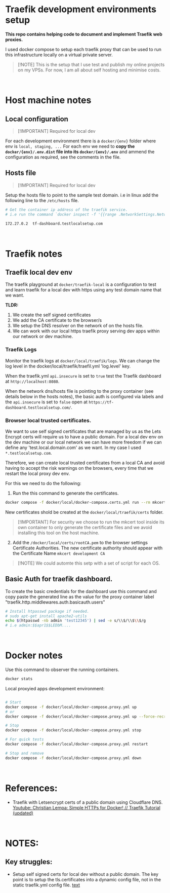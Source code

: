 # Traefik development environments setup

**This repo contains helping code to document and implement Traefik web proxies.**

I used docker compose to setup each traefik proxy that can be used to run this infrastructure locally on a virtual private server.

> [!NOTE] This is the setup that I use test and publish my online projects on my VPSs. For now, I am all about self hosting and minimise costs. 

<br/>

# Host machine notes

## Local configuration

> [!IMPORTANT] Required for local dev

For each development environment there is a `docker/{env}` folder where env is `local, staging, ...`
For each env we need to **copy the `docker/{env}/.env.dist` file into its `docker/{env}/.env`** and 
ammend the configuration as required, see the comments in the file.

## Hosts file
> [!IMPORTANT] Required for local dev

Setup the hosts file to point to the sample test domain. i.e in linux add the following line to the `/etc/hosts` file.

```bash
# Get the container ip address of the traefik service.
# i.e run the command `docker inspect -f '{{range .NetworkSettings.Networks}}{{.IPAddress}}{{end}} <container_name_or_id>`

172.27.0.2  tf-dashboard.testlocalsetup.com
```
<br/>

# Traefik notes

## Traefik local dev env

The traefik playground at `docker/traefik-local` is a configuration to test and learn traefik for a local dev with https using any test domain name that we want. 

**TLDR:**
1. We create the self signed certificates 
2. We add the CA certificate to the browser/s
3. We setup the DNS resolver on the network of on the hosts file.
4. We can work with our local https traefik proxy serving dev apps within our network or dev machine.

### Traefik Logs

Monitor the traefik logs at `docker/local/traefik/logs`. We can change the log level in the docker/local/traefik/traefil.yml 'log.level' key.

When the traefik.yml `api.insecure` is set to `true` test the Traefik dashboard at `http://localhost:8080`.

When the network dns/hosts file is pointing to the proxy container (see details below in the hosts notes), the basic auth is configured via labels and the `api.insecure` is set to `false` open at `https://tf-dashboard.testlocalsetup.com/`.

### Browser local trusted certificates.

We want to use self signed certificates that are managed by us as the Lets Encrypt certs will require us to have a public domain. For a local dev env on the dev machine or our local network we can have more freedom if we can define any 'test.local.domain.com' as we want. In my case I used `*.testlocalsetup.com`.

Therefore, we can create local trusted certificates from a local CA and avoid having to accept the risk warnings on the browsers, every time that we restart the local proxy dev env. 

For this we need to do the following:

1. Run the this command to generate the certificates.
```bash
docker compose -f docker/local/docker-compose.certs.yml run --rm mkcert
```
New certificates shold be created at the `docker/local/traefik/certs` folder.

> [!IMPORTANT]  For security we choose to run the mkcert tool inside its own container to only generate the certificate files and we avoid installing this tool on the host machine. 

2. Add the `/docker/local/certs/rootCA.pem` to the browser settings Certificate Authorities.
  The new certificate authority should appear with the Certificate Name `mkcert development CA`

> [!NOTE] We could automte this setp with a set of script for each OS. 


## Basic Auth for traefik dashboard.

To create the basic credentials for the dashboard use this command and copy paste the generated line as the value for the proxy container label "traefik.http.middlewares.auth.basicauth.users"
```bash
# Install htpasswd package if needed. 
# sudo apt-get install apache2-utils
echo $(htpasswd -nb admin 'test12345') | sed -e s/\\$/\\$\\$/g
# i.e admin:$$apr1$$LEDbM....
```

<br/>

# Docker notes

Use this command to observer the running containers.
```bash
docker stats
```

Local proxyied apps development environment:

```bash

# Start
docker compose -f docker/local/docker-compose.proxy.yml up
# or 
docker compose -f docker/local/docker-compose.proxy.yml up --force-recreate

# Stop
docker compose -f docker/local/docker-compose.proxy.yml stop

# For quick tests
docker compose -f docker/local/docker-compose.proxy.yml restart

# Stop and remove
docker compose -f docker/local/docker-compose.proxy.yml down
```

<br/>



# References:

* Traefik with Letsencrypt certs of a public domain using Cloudflare DNS. [Youtube: Christian Lempa: Simple HTTPs for Docker! // Traefik Tutorial (updated)](https://www.youtube.com/watch?v=-hfejNXqOzA)

<br/>

# NOTES:

## Key struggles:

* Setup self signed certs for local dev without a public domain. The key point is to setup the
tls.certificates into a dynamic config file, not in the static traefik.yml config file.
[text](docker/local/docker-compose.proxy.yml)
